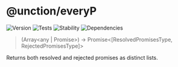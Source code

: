 # @unction/everyP

![Version][BADGE_VERSION]
![Tests][BADGE_TRAVIS]
![Stability][BADGE_STABILITY]
![Dependencies][BADGE_DEPENDENCY]

> (Array<any | Promise<any>>) -> Promise<[ResolvedPromisesType, RejectedPromisesType]>

Returns both resolved and rejected promises as distinct lists.

[BADGE_TRAVIS]: https://img.shields.io/travis/krainboltgreene/unction.js.svg?maxAge=2592000&style=flat-square
[BADGE_VERSION]: https://img.shields.io/npm/v/@unction/everyp.svg?maxAge=2592000&style=flat-square
[BADGE_STABILITY]: https://img.shields.io/badge/stability-strong-green.svg?maxAge=2592000&style=flat-square
[BADGE_DEPENDENCY]: https://img.shields.io/david/krainboltgreene/unction.js.svg?maxAge=2592000&style=flat-square
